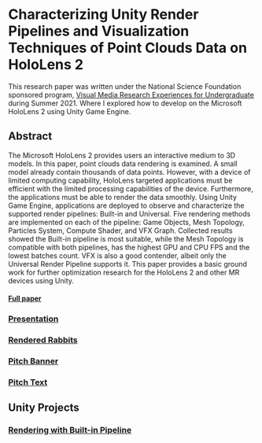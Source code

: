 # Characterizing Unity Render Pipelines and Visualization Techniques of Point Clouds Data on HoloLens 2
This research paper was written under the National Science Foundation sponsored program, [Visual Media Research Experiences for Undergraduate](https://web.asu.edu/imaging-lyceum/visual-media-reu) during Summer 2021. Where I explored how to develop on the Microsoft HoloLens 2 using Unity Game Engine.  

## Abstract
The Microsoft HoloLens 2 provides users an interactive
medium to 3D models. In this paper, point clouds data rendering is examined. A small model already contain thousands
of data points. However, with a device of limited computing
capability, HoloLens targeted applications must be efficient
with the limited processing capabilities of the device. Furthermore, the applications must be able to render the data
smoothly. Using Unity Game Engine, applications are deployed to observe and characterize the supported render
pipelines: Built-in and Universal. Five rendering methods
are implemented on each of the pipeline: Game Objects,
Mesh Topology, Particles System, Compute Shader, and VFX
Graph.
Collected results showed the Built-in pipeline is most suitable, while the Mesh Topology is compatible with both pipelines,
has the highest GPU and CPU FPS and the lowest batches
count. VFX is also a good contender, albeit only the Universal Render Pipeline supports it. This paper provides a
basic ground work for further optimization research for the
HoloLens 2 and other MR devices using Unity.

#### [Full paper](Assets/ThyDo_FinalReport.pdf)
### [Presentation](Assets/ThyDo_Final%20Presentation.pdf)
### [Rendered Rabbits](Assets/RabbitPhotos/)
### [Pitch Banner](Assets/ThyDo_PresentationPitch.pdf)
### [Pitch Text](Assets/Pitch.txt)

## Unity Projects
### [Rendering with Built-in Pipeline](https://github.com/thydo/Profiler)
